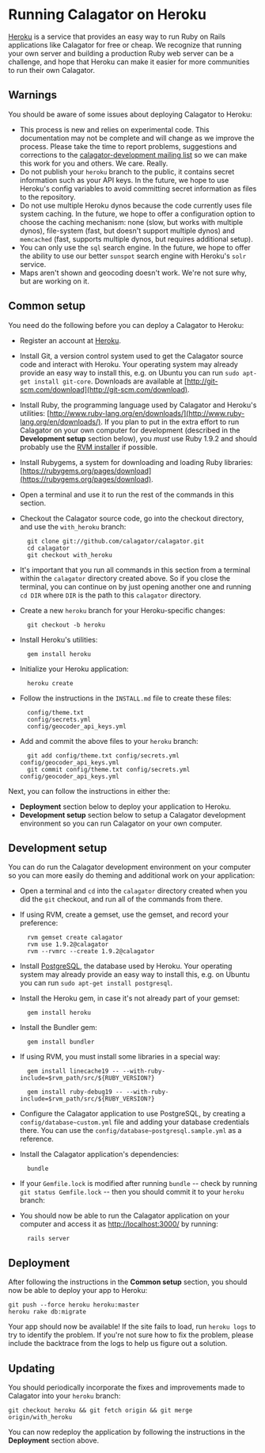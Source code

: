 Running Calagator on Heroku
===========================

[Heroku](http://heroku.com/) is a service that provides an easy way to run Ruby on Rails applications like Calagator for free or cheap. We recognize that running your own server and building a production Ruby web server can be a challenge, and hope that Heroku can make it easier for more communities to run their own Calagator.

Warnings
--------

You should be aware of some issues about deploying Calagator to Heroku:

* This process is new and relies on experimental code. This documentation may not be complete and will change as we improve the process. Please take the time to report problems, suggestions and corrections to the [calagator-development mailing list](http://groups.google.com/group/calagator-development) so we can make this work for you and others. We care. Really.
* Do not publish your `heroku` branch to the public, it contains secret information such as your API keys. In the future, we hope to use Heroku's config variables to avoid committing secret information as files to the repository.
* Do not use multiple Heroku dynos because the code currently uses file system caching. In the future, we hope to offer a configuration option to choose the caching mechanism: none (slow, but works with multiple dynos), file-system (fast, but doesn't support multiple dynos) and `memcached` (fast, supports multiple dynos, but requires additional setup).
* You can only use the `sql` search engine. In the future, we hope to offer the ability to use our better `sunspot` search engine with Heroku's `solr` service.
* Maps aren't shown and geocoding doesn't work. We're not sure why, but are working on it.

Common setup
------------

You need do the following before you can deploy a Calagator to Heroku:

* Register an account at [Heroku](http://heroku.com/).

* Install Git, a version control system used to get the Calagator source code and interact with Heroku. Your operating system may already provide an easy way to install this, e.g. on Ubuntu you can run `sudo apt-get install git-core`. Downloads are available at [http://git-scm.com/download](http://git-scm.com/download).

* Install Ruby, the programming language used by Calagator and Heroku's utilities: [http://www.ruby-lang.org/en/downloads/](http://www.ruby-lang.org/en/downloads/). If you plan to put in the extra effort to run Calagator on your own computer for development (described in the **Development setup** section below), you *must* use Ruby 1.9.2 and should probably use the [RVM installer](https://rvm.beginrescueend.com/rvm/install/) if possible.

* Install Rubygems, a system for downloading and loading Ruby libraries: [https://rubygems.org/pages/download](https://rubygems.org/pages/download).

* Open a terminal and use it to run the rest of the commands in this section.

* Checkout the Calagator source code, go into the checkout directory, and use the `with_heroku` branch:

        git clone git://github.com/calagator/calagator.git
        cd calagator
        git checkout with_heroku

* It's important that you run all commands in this section from a terminal within the `calagator` directory created above. So if you close the terminal, you can continue on by just opening another one and running `cd DIR` where `DIR` is the path to this `calagator` directory.

* Create a new `heroku` branch for your Heroku-specific changes:

        git checkout -b heroku

* Install Heroku's utilities:

        gem install heroku

* Initialize your Heroku application:

        heroku create

* Follow the instructions in the `INSTALL.md` file to create these files:

        config/theme.txt
        config/secrets.yml
        config/geocoder_api_keys.yml

* Add and commit the above files to your `heroku` branch:

        git add config/theme.txt config/secrets.yml config/geocoder_api_keys.yml
        git commit config/theme.txt config/secrets.yml config/geocoder_api_keys.yml

Next, you can follow the instructions in either the:

* **Deployment** section below to deploy your application to Heroku.
* **Development setup** section below to setup a Calagator development environment so you can run Calagator on your own computer.

Development setup
-----------------

You can do run the Calagator development environment on your computer so you can more easily do theming and additional work on your application:

* Open a terminal and `cd` into the `calagator` directory created when you did the `git` checkout, and run all of the commands from there.

* If using RVM, create a gemset, use the gemset, and record your preference:

        rvm gemset create calagator
        rvm use 1.9.2@calagator
        rvm --rvmrc --create 1.9.2@calagator

* Install [PostgreSQL](http://www.postgresql.org/), the database used by Heroku. Your operating system may already provide an easy way to install this, e.g. on Ubuntu you can run `sudo apt-get install postgresql`.

* Install the Heroku gem, in case it's not already part of your gemset:

        gem install heroku

* Install the Bundler gem:

        gem install bundler

* If using RVM, you must install some libraries in a special way:

        gem install linecache19 -- --with-ruby-include=$rvm_path/src/${RUBY_VERSION?}

        gem install ruby-debug19 -- --with-ruby-include=$rvm_path/src/${RUBY_VERSION?}

* Configure the Calagator application to use PostgreSQL, by creating a `config/database~custom.yml` file and adding your database credentials there. You can use the `config/database~postgresql.sample.yml` as a reference.

* Install the Calagator application's dependencies:

        bundle

* If your `Gemfile.lock` is modified after running `bundle` -- check by running `git status Gemfile.lock` -- then you should commit it to your `heroku` branch:

* You should now be able to run the Calagator application on your computer and access it as [http://localhost:3000/](http://localhost:3000/) by running:

        rails server

Deployment
----------

After following the instructions in the **Common setup** section, you should now be able to deploy your app to Heroku:

    git push --force heroku heroku:master
    heroku rake db:migrate

Your app should now be available! If the site fails to load, run `heroku logs` to try to identify the problem. If you're not sure how to fix the problem, please include the backtrace from the logs to help us figure out a solution.

Updating
--------

You should periodically incorporate the fixes and improvements made to Calagator into your `heroku` branch:

    git checkout heroku && git fetch origin && git merge origin/with_heroku

You can now redeploy the application by following the instructions in the **Deployment** section above.
